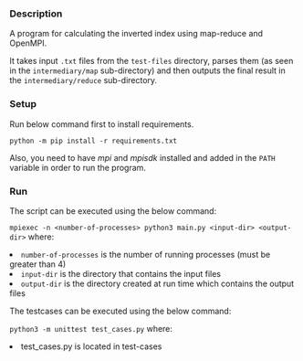 ### Description

A program for calculating the inverted index using map-reduce and OpenMPI.

It takes input ````.txt```` files from the ```test-files``` directory, parses them (as seen in the ```intermediary/map``` sub-directory)
and then outputs the final result in the ```intermediary/reduce``` sub-directory.

### Setup

Run below command first to install requirements.

```python -m pip install -r requirements.txt```

Also, you need to have *mpi* and *mpisdk* installed and added in the ```PATH``` variable in order to run the program.

### Run

The script can be executed using the below command:

```mpiexec -n <number-of-processes> python3 main.py <input-dir> <output-dir>``` where: 
<li> <code>number-of-processes</code> is the number of running processes (must be greater than 4)</li>
<li> <code>input-dir</code> is the directory that contains the input files</li>
<li> <code>output-dir</code> is the directory created at run time which contains the output files</li>

The testcases can be executed using the below command:

```python3 -m unittest test_cases.py``` where:
<li>test_cases.py is located in test-cases</li>

